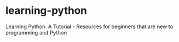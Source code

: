 # learning-python
Learning Python: A Tutorial - Resources for beginners that are new to programming and Python
